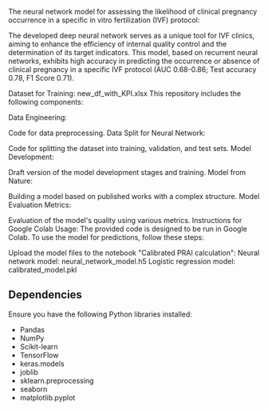 The neural network model for assessing the likelihood of clinical pregnancy occurrence in a specific in vitro fertilization (IVF) protocol:

The developed deep neural network serves as a unique tool for IVF clinics, aiming to enhance the efficiency of internal quality control and the determination of its target indicators. This model, based on recurrent neural networks, exhibits high accuracy in predicting the occurrence or absence of clinical pregnancy in a specific IVF protocol (AUC 0.68-0.86; Test accuracy 0.78, F1 Score 0.71).

Dataset for Training: new_df_with_KPI.xlsx
This repository includes the following components:

Data Engineering:

Code for data preprocessing.
Data Split for Neural Network:

Code for splitting the dataset into training, validation, and test sets.
Model Development:

Draft version of the model development stages and training.
Model from Nature:

Building a model based on published works with a complex structure.
Model Evaluation Metrics:

Evaluation of the model's quality using various metrics.
Instructions for Google Colab Usage:
The provided code is designed to be run in Google Colab. To use the model for predictions, follow these steps:

Upload the model files to the notebook "Calibrated PRAI calculation":
Neural network model: neural_network_model.h5
Logistic regression model: calibrated_model.pkl

## Dependencies
Ensure you have the following Python libraries installed:

- Pandas
- NumPy
- Scikit-learn
- TensorFlow
- keras.models
- joblib
- sklearn.preprocessing
- seaborn
- matplotlib.pyplot

